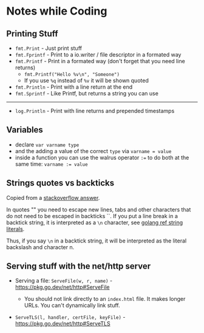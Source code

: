 # Notes while Coding

## Printing Stuff
* `fmt.Print` - Just print stuff
* `fmt.Fprintf` - Print to a io.writer / file descriptor in a formated way
* `fmt.Printf` - Print in a formated way (don't forget that you need line returns)
   * `fmt.Printf("Hello %v\n", "Someone")`
   * If you use `%q` instead of `%v` it will be shown quoted
* `fmt.Println` - Print with a line return at the end
* `fmt.Sprintf` - Like Printf, but returns a string you can use

----

* `log.Println` - Print with line returns and prepended timestamps


## Variables
* declare `var varname type`
* and the adding a value of the correct `type` via `varname = value`
* inside a function you can use the walrus operator `:=` to do both at the same time: `varname := value`


## Strings quotes vs backticks
Copied from a [stackoverflow answer](https://stackoverflow.com/a/46917369).

In quotes "" you need to escape new lines, tabs and other characters that do not need to be escaped in backticks \`\`. If you put a line break in a backtick string, it is interpreted as a `\n` character, see [golang ref string literals](https://golang.org/ref/spec#String_literals).

Thus, if you say `\n` in a backtick string, it will be interpreted as the literal backslash and character n.


## Serving stuff with the net/http server
* Serving a file:
`ServeFile(w, r, name)` - https://pkg.go.dev/net/http#ServeFile
   * You should not link directly to an `index.html` file. It makes longer URLs. You can't dynamically link stuff.

* `ServeTLS(l, handler, certFile, keyFile)` - https://pkg.go.dev/net/http#ServeTLS


